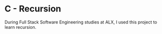 # C - Recursion

During Full Stack Software Engineering studies at ALX, I used this project
to learn recursion.
